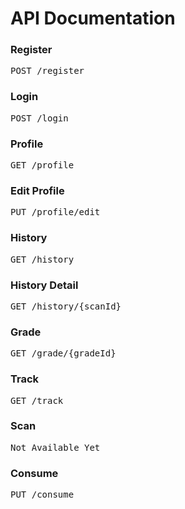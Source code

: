 # API Documentation

### Register
<pre>POST /register</pre>

### Login
<pre>POST /login</pre>

### Profile
<pre>GET /profile</pre>

### Edit Profile
<pre>PUT /profile/edit</pre>

### History
<pre>GET /history</pre>

### History Detail
<pre>GET /history/{scanId}</pre>

### Grade
<pre>GET /grade/{gradeId}</pre>

### Track
<pre>GET /track</pre>

### Scan
<pre>Not Available Yet</pre>

### Consume
<pre>PUT /consume</pre>


